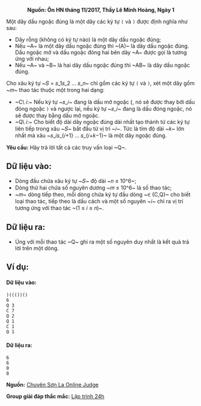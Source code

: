 **<center>Nguồn: Ôn HN tháng 11/2017, Thầy Lê Minh Hoàng, Ngày 1</center>**

Một dãy dấu ngoặc đúng là một dãy các ký tự `(` và `)` được định nghĩa như sau:
- Dãy rỗng (không có ký tự nào) là một dãy dấu ngoặc đúng;
- Nếu ~A~ là một dãy dấu ngoặc đúng thì ~(A)~ là dãy dấu ngoặc đúng. Dấu ngoặc mở và dấu ngoặc đóng hai bên 
dãy ~A~ được gọi là tương ứng với nhau;
- Nếu ~A~ và ~B~ là hai dãy dấu ngoặc đúng thì ~AB~ là dãy dấu ngoặc đúng.

Cho xâu ký tự ~𝑆 = 𝑠_1𝑠_2 … 𝑠_𝑛~ chỉ gồm các ký tự `(` và `)`, xét một dãy gồm ~𝑚~ thao tác thuộc một trong hai dạng:
- ~C\ 𝑖:~ Nếu ký tự ~𝑠_𝑖~ đang là dấu mở ngoặc (, nó sẽ được thay bởi dấu đóng ngoặc `)` và ngược lại, nếu ký tự ~𝑠_𝑖~ 
đang là dấu đóng ngoặc, nó sẽ được thay bằng dấu mở ngoặc.
- ~Q\ 𝑖:~ Cho biết độ dài dãy ngoặc đúng dài nhất tạo thành từ các ký tự liên tiếp trong xâu ~𝑆~ bắt đầu từ vị trí ~𝑖~. Tức 
là tìm độ dài ~𝑘~ lớn nhất mà xâu ~𝑠_𝑖𝑠_{𝑖+1} … 𝑠_{𝑖+𝑘−1}~ là một dãy ngoặc đúng.

**Yêu cầu:** Hãy trả lời tất cả các truy vấn loại ~Q~.

## Dữ liệu vào:
- Dòng đầu chứa xâu ký tự ~𝑆~ độ dài ~𝑛 ≤ 10^6~;
- Dòng thứ hai chứa số nguyên dương ~𝑚 ≤ 10^6~ là số thao tác;
 - ~𝑚~ dòng tiếp theo, mỗi dòng chứa ký tự đầu dòng ~∈ \{C,Q\}~ cho biết loại thao tác, tiếp theo là dấu cách và một số 
nguyên ~𝑖~ chỉ ra vị trí tương ứng với thao tác ~(1 ≤ 𝑖 ≤ 𝑛)~.

## Dữ liệu ra:
- Úng với mỗi thao tác ~Q~ ghi ra một số nguyên duy nhất là kết quả trả lời trên một dòng.

## Ví dụ:
#### Dữ liệu vào:
```
)((())()
6
Q 3
C 7
Q 2
Q 1
C 1
Q 1
```

#### Dữ liệu ra:
```
6
6
0
8
```
**Nguồn:** [Chuyên Sơn La Online Judge](http://csloj.ddns.net/)

**Group giải đáp thắc mắc:** [Lập trình 24h](https://www.facebook.com/groups/1386904321519984)